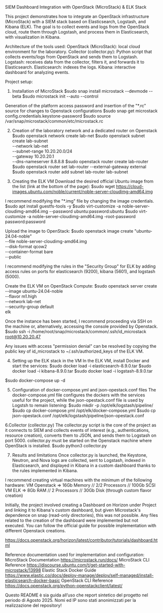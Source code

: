 SIEM Dashboard Integration with OpenStack (MicroStack) & ELK Stack

This project demonstrates how to integrate an OpenStack infrastructure (MicroStack) with a SIEM stack based on Elasticsearch, Logstash, and Kibana (ELK).
The goal is to collect events and logs from the OpenStack cloud, route them through Logstash, and process them in Elasticsearch, with visualization in Kibana.

Architecture of the tools used:
OpenStack (MicroStack): local cloud environment for the laboratory.
Collector (collector.py): Python script that collects events/logs from OpenStack and sends them to Logstash.
Logstash: receives data from the collector, filters it, and forwards it to Elasticsearch.
Elasticsearch: indexes the logs.
Kibana: interactive dashboard for analyzing events.

Project setup:
1. Installation of MicroStack
$sudo snap install microstack --devmode --beta
$sudo microstack init --auto --control

Generation of the platform access password and insertion of the "*.rc" source for changes to Openstack configurations
$sudo snap get microstack config.credentials.keystone-password
$sudo source /var/snap/microstack/common/etc/microstack.rc

2. Creation of the laboratory network and a dedicated router on Openstack
$sudo openstack network create lab-net
$sudo openstack subnet create lab-subnet \
  --network lab-net \
  --subnet-range 10.20.20.0/24 \
  --gateway 10.20.20.1 \
  --dns-nameserver 8.8.8.8
$sudo openstack router create lab-router
$sudo openstack router set lab-router --external-gateway external
$sudo openstack router add subnet lab-router lab-subnet

3. Creating the ELK VM
Download the desired official Ubuntu image from the list (link at the bottom of the page):
$sudo wget https://cloud-images.ubuntu.com/noble/current/noble-server-cloudimg-amd64.img

I recommend modifying the "*.img" file by changing the image credentials.
$sudo apt install guestfs-tools -y
$sudo virt-customize -a noble-server-cloudimg-amd64.img --password ubuntu:password:ubuntu
$sudo virt-customize -a noble-server-cloudimg-amd64.img -root-password password:password

Upload the image to OpenStack:
$sudo openstack image create "ubuntu-24.04-noble" \
  --file noble-server-cloudimg-amd64.img \
  --disk-format qcow2 \
  --container-format bare \
  --public

I recommend modifying the rules in the "Security Group" for ELK by adding access rules on ports for elasticsearch (9200), kibana (5601), and logstash (5000).

Create the ELK VM on OpenStack Compute:
$sudo openstack server create \
  --image ubuntu-24.04-noble \
  --flavor m1.high \
  --network lab-net \
  --security-group default \
  elk

Once the instance has been started, I recommend proceeding via SSH on the machine or, alternatively, accessing the console provided by Openstack.
$sudo ssh -i /home/root/snap/microstack/common/.ssh/id_microstack root@10.20.20.47

Any issues with access "permission denial" can be resolved by copying the public key of id_microstack to ~/.ssh/authorized_keys of the ELK VM.

4. Setting up the ELK stack in the VM
In the ELK VM, install Docker and start the services:
$sudo docker load -i elasticsearch-8.9.0.tar
$sudo docker load -i kibana-8.9.0.tar
$sudo docker load -i logstash-8.9.0.tar

$sudo docker-compose up -d

5. Configuration of docker-compose.yml and json-opestack.conf files
The docker-compose.yml file configures the dockers with the services useful for the project, while the json-opestack.conf file is used by Logstsh to remain listening:
$sudo mkdir -p /opt/elk/logstash/pipeline/
$sudo cp docker-compose.yml /opt/elk/docker-compose.yml
$sudo cp json-opestack.conf /opt/elk/logstash/pipeline/json-opestack.conf

6.Collector (collector.py)
The collector.py script is the core of the project as it connects to SIEM and collects events of interest (e.g., authentications, resource creation), converts them to JSON, and sends them to Logstash on port 5000.
collector.py must be started on the Openstack machine where OpenStack is installed.
$sudo python3 collector.py

7. Results and limitations
Once collector.py is launched, the Keystone, Neutron, and Nova logs are collected, sent to Logstash, indexed in Elasticsearch, and displayed in Kibana in a custom dashboard thanks to the rules implemented in Kibana.

I recommend creating virtual machines with the minimum of the following hardware:
VM Openstack => 16Gb Memory // 2/2 Processors // 100Gb SCSI
VM ELK => 8Gb RAM // 2 Processors // 30Gb Disk (through custom flavor creation)

Initially, the project involved creating a Dashboard on Horizon under Project and linking it to Kibana's custom dashboard, but given Microstack's dependence on snap (read-only directories), this was not possible.
Any files related to the creation of the dashboard were implemented but not executed.
You can follow the official guide for possible implementation with different Openstack creations.

https://docs.openstack.org/horizon/latest/contributor/tutorials/dashboard.html

Reference documentation used for implementation and configuration:
MicroStack Documentation
https://microstack.run/docs/
MicroStack CLI Reference
https://discourse.ubuntu.com/t/get-started-with-microstack/13998
Elastic Stack Docker Guide
https://www.elastic.co/docs/deploy-manage/deploy/self-managed/install-elasticsearch-docker-basic
OpenStack CLI Reference
https://docs.openstack.org/python-openstackclient/latest/


Questo README è sia guida all’uso che report sintetico del progetto nel periodo di Agosto 2025.
Nomi ed IP sono stati anonimizzati per la realizzazione del repository!
